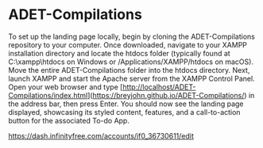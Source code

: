 # ADET-Compilations

To set up the landing page locally, begin by cloning the ADET-Compilations repository to your computer. Once downloaded, navigate to your XAMPP installation directory and locate the htdocs folder (typically found at C:\xampp\htdocs on Windows or /Applications/XAMPP/htdocs on macOS). Move the entire ADET-Compilations folder into the htdocs directory. Next, launch XAMPP and start the Apache server from the XAMPP Control Panel. Open your web browser and type [[http://localhost/ADET-Compilations/index.html](https://breyjohn.github.io/ADET-Compilations/)](https://breyjohn.github.io/ADET-Compilations/) in the address bar, then press Enter. You should now see the landing page displayed, showcasing its styled content, features, and a call-to-action button for the associated To-do App.

https://dash.infinityfree.com/accounts/if0_36730611/edit
